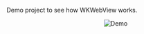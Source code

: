 Demo project to see how WKWebView works.

<p align="center">
  <img align="center" src="https://raw.githubusercontent.com/ArnabHore/WKWebViewDemo/master/WKDemo/Images/demo.gif" alt="Demo">
</p>
